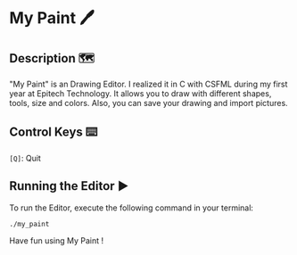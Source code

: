 # My Paint :pen:
## Description :world_map:
"My Paint" is an Drawing Editor. I realized it in C with CSFML during my first year at Epitech Technology. It allows you to draw with different shapes, tools, size and colors. Also, you can save your drawing and import pictures.

## Control Keys :keyboard:

```[Q]```: Quit

## Running the Editor :arrow_forward:
To run the Editor, execute the following command in your terminal:

```./my_paint```

Have fun using My Paint !
